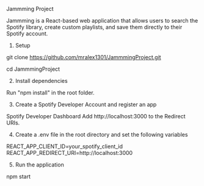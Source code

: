 Jammming Project

Jammming is a React-based web application that allows users to search the Spotify library, create custom playlists, and save them directly to their Spotify account. 

1. Setup 

git clone https://github.com/mralex1301/JammmingProject.git 

cd JammmingProject

2. Install dependencies 

Run "npm install" in the root folder. 

3. Create a Spotify Developer Account and register an app

Spotify Developer Dashboard
Add http://localhost:3000 to the Redirect URIs.

4. Create a .env file in the root directory and set the following variables 

REACT_APP_CLIENT_ID=your_spotify_client_id
REACT_APP_REDIRECT_URI=http://localhost:3000

5. Run the application 

npm start